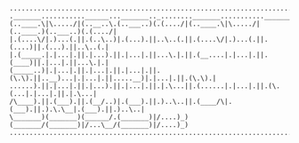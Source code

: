     ..........................................................................................
    ._______...........______..._______.._........_______..........._______.._______.._.......
    (..____.\|\...../|(..__..\.(..___..)(.(..../|(..____.\|\...../|(..____.)(..___..)(.(..../|
    |.(....\/|.)...(.||.(..\..)|.(...).||..\..(.||.(....\/|.)...(.||.(....)||.(...).||..\..(.|
    |.(_____.|.|...|.||.|...).||.|...|.||...\.|.||.(__....|.|...|.||.(____)||.|...|.||...\.|.|
    (_____..)|.|...|.||.|...|.||.|...|.||.(\.\).||..__)...|.|...|.||.....__)|.|...|.||.(\.\).|
    ......).||.|...|.||.|...).||.|...|.||.|.\...||.(......|.|...|.||.(\.(...|.|...|.||.|.\...|
    /\____).||.(___).||.(__/..)|.(___).||.)..\..||.(____/\|.(___).||.).\.\__|.(___).||.)..\..|
    \_______)(_______)(______/.(_______)|/....)_)(_______/(_______)|/...\__/(_______)|/....)_)
    ..........................................................................................

